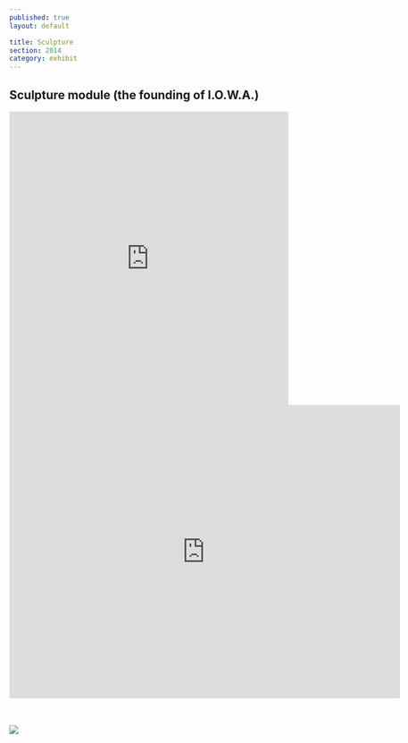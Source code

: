 ```yaml
---
published: true
layout: default

title: Sculpture
section: 2014
category: exhibit
---
```


## Sculpture module (the founding of I.O.W.A.) ##

<iframe src="https://player.vimeo.com/video/109419220?color=ffffff&portrait=0" width="500" height="525" frameborder="0" webkitallowfullscreen mozallowfullscreen allowfullscreen></iframe>

<br>

<iframe src="https://player.vimeo.com/video/118678076?color=ffffff&portrait=0" width="700" height="525" frameborder="0" webkitallowfullscreen mozallowfullscreen allowfullscreen></iframe>

<br><br>
<img src="https://farm1.staticflickr.com/427/17698442944_73f3b80770_c.jpg">
<br><br>
<br><br>
<br><br>
<br><br>
<br><br>
<img src="">
<br><br>
<br><br>
<br><br>
<br><br>
<br><br>
<img src="">
<br><br>
<br><br>
<br><br>
<br><br>
<br><br>
<img src="">
<br><br>
<br><br>
<br><br>
<br><br>
<br><br>
<img src="">
<br><br>
<br><br>
<br><br>
<br><br>
<br><br>
<img src="">
<br><br>
<br><br>
<br><br>
<br><br>
<br><br>
<img src="">
<br><br>
<br><br>
<br><br>
<br><br>
<br><br>
<img src="">
<br><br>
<br><br>
<br><br>
<br><br>
<br><br>
<img src="">
<br><br>
<br><br>
<br><br>
<br><br>
<br><br>
<img src="">
<br><br>
<br><br>
<br><br>
<br><br>
<br><br>
<img src="">
<br><br>
<br><br>
<br><br>
<br><br>
<br><br>
<img src="">
<br><br>
<br><br>
<br><br>
<br><br>
<br><br>
<img src="">
<br><br>
<br><br>
<br><br>
<br><br>
<br><br>
<img src="">
<br><br>
<br><br>
<br><br>
<br><br>
<br><br>
<img src="">
<br><br>
<br><br>
<br><br>
<br><br>
<br><br>
<img src="">
<br><br>
<br><br>
<br><br>
<br><br>
<br><br>
<img src="">
<br><br>
<br><br>
<br><br>
<br><br>
<br><br>
